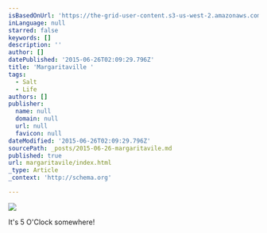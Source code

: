 ```yaml
---
isBasedOnUrl: 'https://the-grid-user-content.s3-us-west-2.amazonaws.com/12ce4cfa-7077-4dc2-9ac7-71a9033102b7.jpg'
inLanguage: null
starred: false
keywords: []
description: ''
author: []
datePublished: '2015-06-26T02:09:29.796Z'
title: 'Margaritaville '
tags:
  - Salt
  - Life
authors: []
publisher:
  name: null
  domain: null
  url: null
  favicon: null
dateModified: '2015-06-26T02:09:29.796Z'
sourcePath: _posts/2015-06-26-margaritavile.md
published: true
url: margaritavile/index.html
_type: Article
_context: 'http://schema.org'

---
```

![](https://the-grid-user-content.s3-us-west-2.amazonaws.com/12ce4cfa-7077-4dc2-9ac7-71a9033102b7.jpg)

It's 5 O'Clock somewhere!